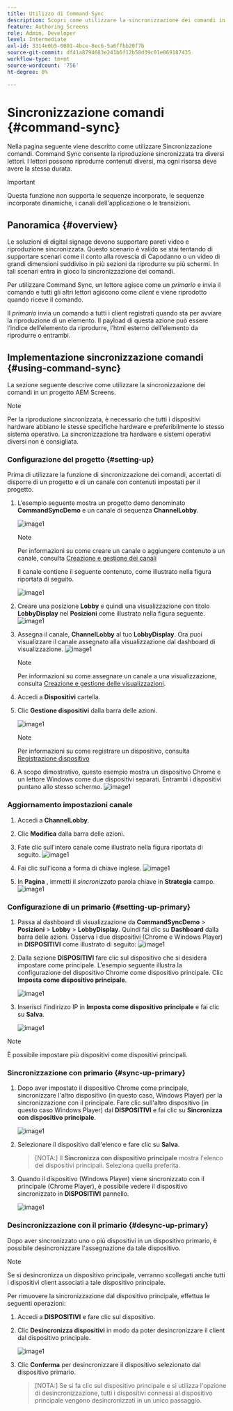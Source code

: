 ```yaml
---
title: Utilizzo di Command Sync
description: Scopri come utilizzare la sincronizzazione dei comandi in AEM Screens.
feature: Authoring Screens
role: Admin, Developer
level: Intermediate
exl-id: 3314e0b5-0001-4bce-8ec6-5a6ffbb20f7b
source-git-commit: df41a8794683e241b6f12b58d39c01e069187435
workflow-type: tm+mt
source-wordcount: '756'
ht-degree: 0%

---
```


# Sincronizzazione comandi {#command-sync}

Nella pagina seguente viene descritto come utilizzare Sincronizzazione comandi. Command Sync consente la riproduzione sincronizzata tra diversi lettori. I lettori possono riprodurre contenuti diversi, ma ogni risorsa deve avere la stessa durata.

>[!IMPORTANT]
>
>Questa funzione non supporta le sequenze incorporate, le sequenze incorporate dinamiche, i canali dell&#39;applicazione o le transizioni.

## Panoramica {#overview}

Le soluzioni di digital signage devono supportare pareti video e riproduzione sincronizzata. Questo scenario è valido se stai tentando di supportare scenari come il conto alla rovescia di Capodanno o un video di grandi dimensioni suddiviso in più sezioni da riprodurre su più schermi. In tali scenari entra in gioco la sincronizzazione dei comandi.

Per utilizzare Command Sync, un lettore agisce come un *primario* e invia il comando e tutti gli altri lettori agiscono come *client* e viene riprodotto quando riceve il comando.

Il *primario* invia un comando a tutti i client registrati quando sta per avviare la riproduzione di un elemento. Il payload di questa azione può essere l’indice dell’elemento da riprodurre, l’html esterno dell’elemento da riprodurre o entrambi.

## Implementazione sincronizzazione comandi {#using-command-sync}

La sezione seguente descrive come utilizzare la sincronizzazione dei comandi in un progetto AEM Screens.

>[!NOTE]
>
>Per la riproduzione sincronizzata, è necessario che tutti i dispositivi hardware abbiano le stesse specifiche hardware e preferibilmente lo stesso sistema operativo. La sincronizzazione tra hardware e sistemi operativi diversi non è consigliata.

### Configurazione del progetto {#setting-up}

Prima di utilizzare la funzione di sincronizzazione dei comandi, accertati di disporre di un progetto e di un canale con contenuti impostati per il progetto.

1. L’esempio seguente mostra un progetto demo denominato **CommandSyncDemo** e un canale di sequenza **ChannelLobby**.

   ![image1](assets/command-sync/command-sync1-1.png)

   >[!NOTE]
   >
   >Per informazioni su come creare un canale o aggiungere contenuto a un canale, consulta [Creazione e gestione dei canali](/help/user-guide/managing-channels.md)

   Il canale contiene il seguente contenuto, come illustrato nella figura riportata di seguito.

   ![image1](assets/command-sync/command-sync2-1.png)

1. Creare una posizione **Lobby** e quindi una visualizzazione con titolo **LobbyDisplay** nel **Posizioni** come illustrato nella figura seguente.
   ![image1](assets/command-sync/command-sync3-1.png)

1. Assegna il canale, **ChannelLobby** al tuo **LobbyDisplay**. Ora puoi visualizzare il canale assegnato alla visualizzazione dal dashboard di visualizzazione.
   ![image1](assets/command-sync/command-sync4-1.png)

   >[!NOTE]
   >
   >Per informazioni su come assegnare un canale a una visualizzazione, consulta [Creazione e gestione delle visualizzazioni](/help/user-guide/managing-displays.md).

1. Accedi a **Dispositivi** cartella.
1. Clic **Gestione dispositivi** dalla barra delle azioni.

   ![image1](assets/command-sync5.png)

   >[!NOTE]
   >
   >Per informazioni su come registrare un dispositivo, consulta [Registrazione dispositivo](/help/user-guide/device-registration.md)

1. A scopo dimostrativo, questo esempio mostra un dispositivo Chrome e un lettore Windows come due dispositivi separati. Entrambi i dispositivi puntano allo stesso schermo.
   ![image1](assets/command-sync6.png)

### Aggiornamento impostazioni canale

1. Accedi a **ChannelLobby**.
1. Clic **Modifica** dalla barra delle azioni.
1. Fate clic sull&#39;intero canale come illustrato nella figura riportata di seguito.
   ![image1](assets/command-sync/command-sync7-1.png)

1. Fai clic sull’icona a forma di chiave inglese.
   ![image1](assets/command-sync/command-sync8-1.png)

1. In **Pagina** , immetti il *sincronizzato* parola chiave in **Strategia** campo.
   ![image1](assets/command-sync/command-sync9-1.png)


### Configurazione di un primario {#setting-up-primary}

1. Passa al dashboard di visualizzazione da **CommandSyncDemo** > **Posizioni**  > **Lobby** > **LobbyDisplay**. Quindi fai clic su **Dashboard** dalla barra delle azioni.
Osserva i due dispositivi (Chrome e Windows Player) in **DISPOSITIVI** come illustrato di seguito:
   ![image1](assets/command-sync/command-sync10-1.png)

1. Dalla sezione **DISPOSITIVI** fare clic sul dispositivo che si desidera impostare come principale. L’esempio seguente illustra la configurazione del dispositivo Chrome come dispositivo principale. Clic **Imposta come dispositivo principale**.

   ![image1](assets/command-sync/command-sync11-1.png)

1. Inserisci l’indirizzo IP in **Imposta come dispositivo principale** e fai clic su **Salva**.

   ![image1](assets/command-sync/command-sync12-1.png)

>[!NOTE]
>
>È possibile impostare più dispositivi come dispositivi principali.

### Sincronizzazione con primario {#sync-up-primary}

1. Dopo aver impostato il dispositivo Chrome come principale, sincronizzare l&#39;altro dispositivo (in questo caso, Windows Player) per la sincronizzazione con il principale.
Fare clic sull&#39;altro dispositivo (in questo caso Windows Player) dal **DISPOSITIVI** e fai clic su **Sincronizza con dispositivo principale**.

   ![image1](assets/command-sync/command-sync13-1.png)

1. Selezionare il dispositivo dall&#39;elenco e fare clic su **Salva**.

   >[NOTA:]
   > Il **Sincronizza con dispositivo principale** mostra l&#39;elenco dei dispositivi principali. Seleziona quella preferita.

1. Quando il dispositivo (Windows Player) viene sincronizzato con il principale (Chrome Player), è possibile vedere il dispositivo sincronizzato in **DISPOSITIVI** pannello.

   ![image1](assets/command-sync/command-sync14-1.png)

### Desincronizzazione con il primario {#desync-up-primary}

Dopo aver sincronizzato uno o più dispositivi in un dispositivo primario, è possibile desincronizzare l&#39;assegnazione da tale dispositivo.

>[!NOTE]
>
>Se si desincronizza un dispositivo principale, verranno scollegati anche tutti i dispositivi client associati a tale dispositivo principale.

Per rimuovere la sincronizzazione dal dispositivo principale, effettua le seguenti operazioni:

1. Accedi a **DISPOSITIVI** e fare clic sul dispositivo.

1. Clic **Desincronizza dispositivi** in modo da poter desincronizzare il client dal dispositivo principale.

   ![image1](assets/command-sync/command-sync15-1.png)

1. Clic **Conferma** per desincronizzare il dispositivo selezionato dal dispositivo primario.

   >[NOTA:]
   > Se si fa clic sul dispositivo principale e si utilizza l&#39;opzione di desincronizzazione, tutti i dispositivi connessi al dispositivo principale vengono desincronizzati in un unico passaggio.
